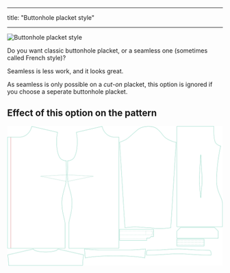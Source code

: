 ***

title: "Buttonhole placket style"

***

![Buttonhole placket style](buttonholeplacketstyle.svg)

Do you want classic buttonhole placket, or a seamless one (sometimes called French style)?

<Tip>

Seamless is less work, and it looks great.

</Tip>

<Note>

As seamless is only possible on a _cut-on_ placket, this option is ignored if you choose a seperate buttonhole placket.

</Note>

## Effect of this option on the pattern

![This image shows the effect of this option by superimposing several variants that have a different value for this option](simone_buttonholeplacketstyle_sample.svg "Effect of this option on the pattern")

